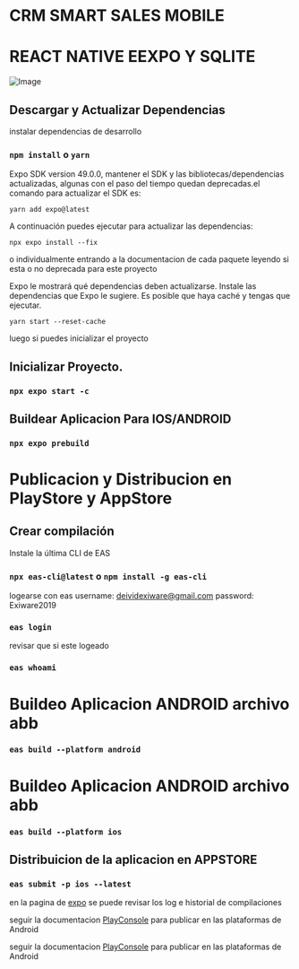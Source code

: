 # CRM SMART SALES MOBILE
# REACT NATIVE EEXPO Y SQLITE


![Image](https://i.imgur.com/iO7vaP1.png)



## Descargar y Actualizar Dependencias

instalar dependencias de desarrollo

### `npm install` o `yarn`

Expo SDK version 49.0.0, mantener el SDK y las bibliotecas/dependencias actualizadas, algunas con el paso del tiempo quedan deprecadas.el comando para actualizar el SDK es:

```
yarn add expo@latest
```
A continuación puedes ejecutar para actualizar las dependencias:

```
npx expo install --fix
```

o individualmente entrando a la documentacion de cada paquete leyendo si esta o no deprecada para este proyecto

Expo le mostrará qué dependencias deben actualizarse. Instale las dependencias que Expo le sugiere. Es posible que haya caché y tengas que ejecutar.

```
yarn start --reset-cache
```

luego si puedes inicializar el proyecto 


## Inicializar Proyecto.

### `npx expo start -c`


## Buildear Aplicacion Para IOS/ANDROID

### `npx expo prebuild`

# Publicacion y Distribucion en PlayStore y AppStore

## Crear compilación

Instale la última CLI de EAS 

### `npx eas-cli@latest` o  `npm install -g eas-cli`

logearse con eas 
username: deividexiware@gmail.com 
password: Exiware2019

### `eas login`

revisar que si este logeado

### `eas whoami`

# Buildeo Aplicacion ANDROID archivo abb

### `eas build --platform android`

# Buildeo Aplicacion ANDROID archivo abb

### `eas build --platform ios`

## Distribuicion de la aplicacion en APPSTORE

### `eas submit -p ios --latest`

en la pagina de <a href="https://expo.dev/">expo</a> se puede revisar los log e historial de compilaciones

seguir la documentacion <a href="https://play.google.com/console/u/2/developers/8593982463897147808/app-list?pli=1">PlayConsole</a>
para publicar en las plataformas de Android

seguir la documentacion <a href="https://developer.apple.com/account">PlayConsole</a>
para publicar en las plataformas de Android

